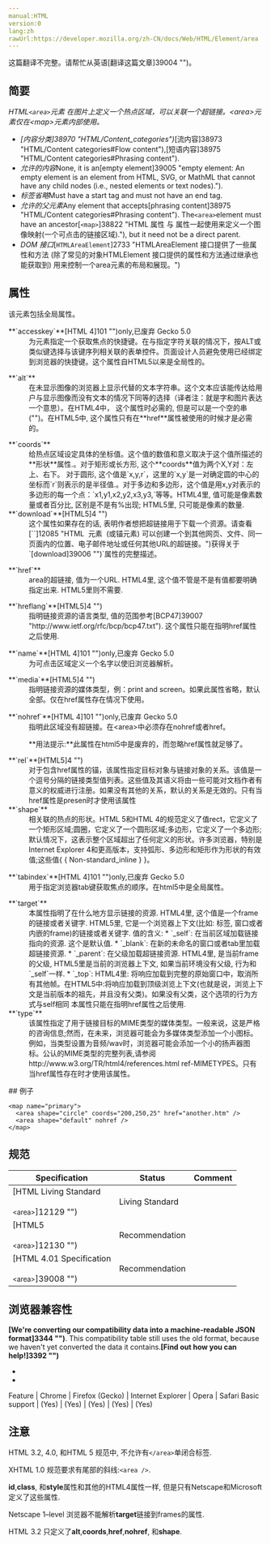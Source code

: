 ```yaml
---
manual:HTML
version:0
lang:zh
rawUrl:https://developer.mozilla.org/zh-CN/docs/Web/HTML/Element/area
---
```




这篇翻译不完整。请帮忙从英语[翻译这篇文章]39004 "")。





## 简要<a name="简要"></a>


*HTML`<area>`元素 在图片上定义一个热点区域，可以关联一个超链接。&lt;area&gt;元素仅在&lt;map&gt;元素内部使用。*


* <dfn>[内容分类]38970 "HTML/Content_categories")</dfn>[流内容]38973 "HTML/Content categories#Flow content"),[短语内容]38975 "HTML/Content categories#Phrasing content").
* <dfn>允许的内容</dfn>None, it is an[empty element]39005 "empty element: An empty element is an element from HTML, SVG, or MathML that cannot have any child nodes (i.e., nested elements or text nodes).").
* <dfn>标签省略</dfn>Must have a start tag and must not have an end tag.
* <dfn>允许的父元素</dfn>Any element that accepts[phrasing content]38975 "HTML/Content categories#Phrasing content"). The`<area>`element must have an ancestor[`<map>`]38822 "HTML <map> 属性 与 <area> 属性一起使用来定义一个图像映射(一个可点击的链接区域)."), but it need not be a direct parent.
* <dfn>DOM 接口</dfn>[`HTMLAreaElement`]2733 "HTMLAreaElement 接口提供了一些属性和方法 (除了常见的对象HTMLElement 接口提供的属性和方法通过继承也能获取到) 用来控制一个area元素的布局和展现。")

## 属性<a name="属性"></a>


该元素包括全局属性。

<dl><dt id=''>**`accesskey`**[HTML 4]101 "")only,已废弃 Gecko 5.0</dt><dd>为元素指定一个获取焦点的快捷键。在与指定字符关联的情况下，按ALT或类似键选择与该键序列相关联的表单控件。页面设计人员避免使用已经绑定到浏览器的快捷键。这个属性自HTML5以来是全局性的。</dd></dl><dl><dt id=''>**`alt`**</dt><dd>在未显示图像的浏览器上显示代替的文本字符串。这个文本应该能传达给用户与显示图像而没有文本的情况下同等的选择（译者注：就是字和图片表达一个意思）。在HTML4中， 这个属性时必需的, 但是可以是一个空的串(&quot;&quot;)。在HTML5中, 这个属性只有在**href**属性被使用的时候才是必需的。</dd></dl><dl><dt id=''>**`coords`**</dt><dd>给热点区域设定具体的坐标值。这个值的数值和意义取决于这个值所描述的**形状**属性.。对于矩形或长方形, 这个**coords**值为两个X,Y对：左上、右下。 对于圆形, 这个值是`x,y,r`，这里的`x,y`是一对确定圆的中心的坐标而`r`则表示的是半径值.。对于多边和多边形，这个值是用x,y对表示的多边形的每一个点：`x1,y1,x2,y2,x3,y3,`等等。HTML4里, 值可能是像素数量或者百分比, 区别是不是有%出现; HTML5里, 只可能是像素的数量.</dd><dt id=''>**`download`**[HTML5]4 "")</dt><dd>这个属性如果存在的话, 表明作者想把超链接用于下载一个资源。请查看[`<a>`]12085 "HTML <a> 元素  (或锚元素) 可以创建一个到其他网页、文件、同一页面内的位置、电子邮件地址或任何其他URL的超链接。")获得关于`[download]39006 "")`属性的完整描述。</dd></dl><dl><dt id=''>**`href`**</dt><dd>area的超链接, 值为一个URL. HTML4里, 这个值不管是不是有值都要明确指定出来. HTML5里则不需要.</dd></dl><dl><dt id=''>**`hreflang`**[HTML5]4 "")</dt><dd>指明链接资源的语言类型, 值的范围参考[BCP47]39007 "http://www.ietf.org/rfc/bcp/bcp47.txt"). 这个属性只能在指明href属性之后使用.</dd></dl><dl><dt id=''>**`name`**[HTML 4]101 "")only,已废弃 Gecko 5.0</dt><dd>为可点击区域定义一个名字以使旧浏览器解析。</dd></dl><dl><dt id=''>**`media`**[HTML5]4 "")</dt><dd>指明链接资源的媒体类型，例：print and screen。如果此属性省略，默认全部。仅在href属性存在情况下使用。</dd></dl><dl><dt id=''>**`nohref`**[HTML 4]101 "")only,已废弃 Gecko 5.0</dt><dd>指明此区域没有超链接。在&lt;area&gt;中必须存在nohref或者href。

**用法提示:**此属性在html5中是废弃的，而忽略href属性就足够了。


</dd></dl>



<dl><dt id=''></dt></dl><dl><dt id=''>**`rel`**[HTML5]4 "")</dt><dd>对于包含href属性的锚，该属性指定目标对象与链接对象的关系。该值是一个逗号分隔的链接类型值列表。这些值及其语义将由一些可能对文档作者有意义的权威进行注册。如果没有其他的关系，默认的关系是无效的。只有当href属性是presen时才使用该属性</dd><dt id=''>**`shape`**</dt><dd>相关联的热点的形状。HTML 5和HTML 4的规范定义了值rect，它定义了一个矩形区域;圆圈，它定义了一个圆形区域;多边形，它定义了一个多边形;默认情况下，这表示整个区域超出了任何定义的形状。许多浏览器，特别是Internet Explorer 4和更高版本，支持弧形、多边形和矩形作为形状的有效值;这些值{ { Non-standard_inline } }。</dd></dl><dl><dt id=''>**`tabindex`**[HTML 4]101 "")only,已废弃 Gecko 5.0</dt><dd>用于指定浏览器tab键获取焦点的顺序。在html5中是全局属性。</dd></dl><dl><dt id=''>**`target`**</dt><dd>本属性指明了在什么地方显示链接的资源. HTML4里, 这个值是一个frame的链接或者关键字. HTML5里, 它是一个浏览器上下文(比如: 标签, 窗口或者内嵌的frame)的链接或者关键字. 值的含义:
* `_self`: 在当前区域加载链接指向的资源. 这个是默认值.
* `_blank`: 在新的未命名的窗口或者tab里加载超链接资源.
* `_parent`: 在父级加载超链接资源. HTML4里, 是当前frame的父级, HTML5里是当前的浏览器上下文, 如果当前环境没有父级, 行为和`_self`一样.
* `_top`: HTML4里: 将响应加载到完整的原始窗口中，取消所有其他帧。在HTML5中:将响应加载到顶级浏览上下文(也就是说，浏览上下文是当前版本的祖先，并且没有父类)。如果没有父类，这个选项的行为方式与self相同
本属性只能在指明href属性之后使用.</dd><dt id=''>**`type`**</dt><dd>该属性指定了用于链接目标的MIME类型的媒体类型。一般来说，这是严格的咨询信息;然而，在未来，浏览器可能会为多媒体类型添加一个小图标。例如，当类型设置为音频/wav时，浏览器可能会添加一个小的扬声器图标。公认的MIME类型的完整列表,请参阅http://www.w3.org/TR/html4/references.html ref-MIMETYPES。只有当href属性存在时才使用该属性。</dd></dl>
## 例子<a name="例子"></a>

```
<map name="primary">
  <area shape="circle" coords="200,250,25" href="another.htm" /> 
  <area shape="default" nohref />
</map>
```

## 规范<a name="Specifications"></a>

Specification | Status | Comment 
 ---  |  ---  |  ---  | 
[HTML Living Standard<br></br><small>&lt;area&gt;</small>]12129 "") | Living Standard |  
[HTML5<br></br><small>&lt;area&gt;</small>]12130 "") | Recommendation |  
[HTML 4.01 Specification<br></br><small>&lt;area&gt;</small>]39008 "") | Recommendation |  


## 浏览器兼容性<a name="浏览器兼容性"></a>


**[We&#39;re converting our compatibility data into a machine-readable JSON format]3344 "")**. This compatibility table still uses the old format, because we haven&#39;t yet converted the data it contains.**[Find out how you can help!]3392 "")**


* 
* 

Feature | Chrome | Firefox (Gecko) | Internet Explorer | Opera | Safari 
Basic support | (Yes) | (Yes) | (Yes) | (Yes) | (Yes) 




## 注意<a name="注意"></a>


HTML 3.2, 4.0, 和HTML 5 规范中, 不允许有`</area>`单闭合标签.



XHTML 1.0 规范要求有尾部的斜线:`<area />`.



**id**,**class**, 和**style**属性和其他的HTML4属性一样, 但是只有Netscape和Microsoft定义了这些属性.



Netscape 1–level 浏览器不能解析**target**链接到frames的属性.



HTML 3.2 只定义了**alt**,**coords**,**href**,**nohref**, 和**shape**.




